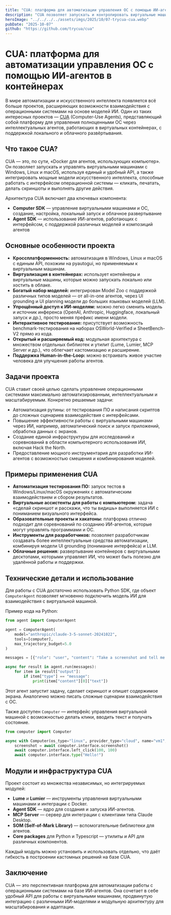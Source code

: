 ```yaml
---
title: "CUA: платформа для автоматизации управления ОС с помощью ИИ-агентов в контейнерах"
description: "CUA позволяет запускать и контролировать виртуальные машины с Windows, Linux и macOS через единый API, создавать, тестировать и интегрировать ИИ агентов."
heroImage: "../../../../assets/imgs/2025/10/07-trycua-cua.webp"
pubDate: "2025-10-07"
github: "https://github.com/trycua/cua"
---
```


# CUA: платформа для автоматизации управления ОС с помощью ИИ-агентов в контейнерах

В мире автоматизации и искусственного интеллекта появляется всё больше проектов, расширяющих возможности взаимодействия с операционными системами на основе моделей ИИ. Один из таких интересных проектов — [CUA](https://github.com/trycua/cua) (Computer-Use Agents), представляющий собой платформу для управления полноценными ОС через интеллектуальных агентов, работающих в виртуальных контейнерах, с поддержкой локального и облачного развёртывания.


## Что такое CUA?

CUA — это, по сути, «Docker для агентов, использующих компьютер». Он позволяет запускать и управлять виртуальными машинами с Windows, Linux и macOS, используя единый и удобный API, а также интегрировать мощные модели искусственного интеллекта, способные работать с интерфейсом операционной системы — кликать, печатать, делать скриншоты и выполнять другие действия.

Архитектура CUA включает два ключевых компонента:

- **Computer SDK** — управление виртуальными машинами и ОС, создание, настройка, локальный запуск и облачное развертывание
- **Agent SDK** — использование ИИ-агентов, работающих с интерфейсом, с поддержкой различных моделей и композиций агентов


## Основные особенности проекта

- **Кроссплатформенность:** автоматизация в Windows, Linux и macOS с единым API, похожим на pyautogui, но применяемым к виртуальным машинам.
- **Виртуализация в контейнерах:** использует контейнеры и виртуальные машины, которые можно запускать локально или хостить в облаке.
- **Богатый набор моделей:** интегрирован Model Zoo с поддержкой различных типов моделей — от all-in-one агентов, через UI grounding и UI planning модели до больших языковых моделей (LLM).
- **Упрощённый доступ к ИИ-моделям:** можно легко сменить модель и источник инференса (OpenAI, Anthropic, Huggingface, локальный запуск и др.), просто меняя префикс имени модели.
- **Интерактивное тестирование:** присутствует возможность benchmark-тестирования на наборах OSWorld-Verified и SheetBench-V2 прямо из кода.
- **Открытый и расширяемый код:** модульная архитектура с множеством отдельных библиотек и утилит (Lume, Lumier, MCP Server и др.), что облегчает кастомизацию и расширение.
- **Поддержка Human-in-the-Loop:** можно встраивать живое участие человека для улучшения работы агентов.


## Задачи проекта

CUA ставит своей целью сделать управление операционными системами максимально автоматизированным, интеллектуальным и масштабируемым. Конкретно решаемые задачи:

- Автоматизация рутины: от тестирования ПО и написания скриптов до сложных сценариев взаимодействия с интерфейсами.
- Повышение эффективности работы с виртуальными машинами через ИИ, например, автоматический поиск и запуск приложений, обработка данных с экранов.
- Создание единой инфраструктуры для исследований и соревнований в области компьютерного использования ИИ, включая Hack the North.
- Предоставление мощного инструментария для разработки ИИ-агентов с возможностью смешения и комбинирования моделей.


## Примеры применения CUA

- **Автоматизация тестирования ПО:** запуск тестов в Windows/Linux/macOS окружениях с автоматическим взаимодействием и сбором результатов.
- **Виртуальные ассистенты для работы с компьютером:** задача «сделай скриншот и расскажи, что ты видишь» выполняется ИИ с пониманием визуального интерфейса.
- **Образовательные проекты и хакатоны:** платформа отлично подходит для соревнований по созданию ИИ-агентов, которые могут управлять программами и ОС.
- **Инструменты для разработчиков:** позволяет разработчикам создавать более интеллектуальные средства автоматизации, комбинируя модели UI grounding (понимание интерфейса) и LLM.
- **Облачные решения:** развертывание контейнеров с виртуальными десктопами, которыми управляет ИИ, что может быть полезно для удалённой работы и поддержки.


## Технические детали и использование

Для работы с CUA достаточно использовать Python SDK, где объект `ComputerAgent` позволяет мгновенно подключить модель ИИ для взаимодействия с виртуальной машиной.

Пример кода на Python:

```python
from agent import ComputerAgent

agent = ComputerAgent(
    model="anthropic/claude-3-5-sonnet-20241022",
    tools=[computer],
    max_trajectory_budget=5.0
)

messages = [{"role": "user", "content": "Take a screenshot and tell me what you see"}]

async for result in agent.run(messages):
    for item in result["output"]:
        if item["type"] == "message":
            print(item["content"][0]["text"])
```

Этот агент запустит задачу, сделает скриншот и опишет содержимое экрана. Аналогично можно писать сложные сценарии взаимодействия с ОС.

Также доступен `Computer` — интерфейс управления виртуальной машиной с возможностью делать клики, вводить текст и получать состояние.

```python
from computer import Computer

async with Computer(os_type="linux", provider_type="cloud", name="vm1", api_key="key") as computer:
    screenshot = await computer.interface.screenshot()
    await computer.interface.left_click(100, 100)
    await computer.interface.type("Hello!")
```


## Модули и инфраструктура CUA

Проект состоит из множества независимых, но интегрируемых модулей:

- **Lume** и **Lumier** — инструменты управления виртуальными машинами и интеграции с Docker.
- **Agent SDK** — ядро для создания и запуска ИИ-агентов.
- **MCP Server** — сервер для интеграции с клиентами типа Claude Desktop.
- **SOM (Self-of-Mark Library)** — вспомогательные библиотеки для агентов.
- **Core packages** для Python и Typescript — утилиты и API для различных компонентов.

Каждый модуль можно установить и использовать отдельно, что даёт гибкость в построении кастомных решений на базе CUA.


## Заключение

CUA — это перспективная платформа для автоматизации работы с операционными системами на базе ИИ-агентов. Она сочетает в себе удобный API для работы с виртуальными машинами, продвинутую интеграцию с различными ИИ-моделями и модульную архитектуру для масштабирования и адаптации. 